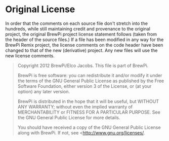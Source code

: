 # Original License
In order that the comments on each source file don't stretch into the hundreds, while still maintaining credit and provenance to the original project, the original BrewPi project license statement follows (taken from the header of the source files.)  If a file has been modified in any way for the BrewPi Remix project, the license comments on the code header have been changed to that of the new (derivative) project.  Any new files will use the new license comments.

> Copyright 2012 BrewPi/Elco Jacobs. This file is part of BrewPi.
> 
> BrewPi is free software: you can redistribute it and/or modify it 
> under the terms of the GNU General Public License as published by the 
> Free Software Foundation, either version 3 of the License, or (at your 
> option) any later version.
> 
> BrewPi is distributed in the hope that it will be useful, but WITHOUT 
> ANY WARRANTY; without even the implied warranty of MERCHANTABILITY or 
> FITNESS FOR A PARTICULAR PURPOSE.  See the GNU General Public License 
> for more details.
> 
> You should have received a copy of the GNU General Public License 
> along with BrewPi.  If not, see <http://www.gnu.org/licenses/.
